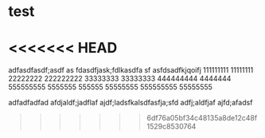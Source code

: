 # test
<<<<<<< HEAD
=======
adfasdfasdf;asdf
as
fdasdfjask;fdlkasdfa
sf
asfdsadfkjqoifj
111111111
11111111
22222222
222222222
33333333
33333333
444444444
4444444
555555555
5555555
555555
55555555
555555555
55555555

adfadfadfad
afdjaldf;jadflaf
ajdf;ladsfkalsdfasfja;sfd
adfj;aldfjaf
ajfd;afadsf
>>>>>>> 6df76a05bf34c48135a8de12c48f1529c8530764
